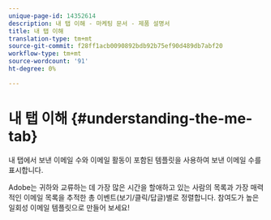 ```yaml
---
unique-page-id: 14352614
description: 내 탭 이해 - 마케팅 문서 - 제품 설명서
title: 내 탭 이해
translation-type: tm+mt
source-git-commit: f28ff1acb0090892bdb92b75ef90d489db7abf20
workflow-type: tm+mt
source-wordcount: '91'
ht-degree: 0%

---
```



# 내 탭 이해 {#understanding-the-me-tab}

내 탭에서 보낸 이메일 수와 이메일 활동이 포함된 템플릿을 사용하여 보낸 이메일 수를 표시합니다.

Adobe는 귀하와 교류하는 데 가장 많은 시간을 할애하고 있는 사람의 목록과 가장 매력적인 이메일 목록을 추적한 총 이벤트(보기/클릭/답글)별로 정렬합니다. 참여도가 높은 일회성 이메일 템플릿으로 만들어 보세요!
